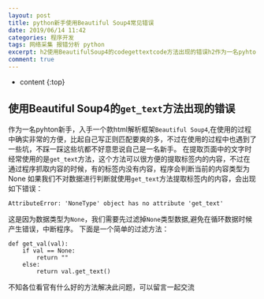 ```yaml
---
layout: post
title: python新手使用Beautiful Soup4常见错误
date: 2019/06/14 11:42
categories: 程序开发
tags: 网络采集 报错分析 python
excerpt: h2使用BeautifulSoup4的codegettextcode方法出现的错误h2作为一名pyhton新手入手一个款html解析框架codeBeautifulSoup4code在使用的过程中确实非常的方便比起自己写正则匹配要爽的多不过在使用的过程中也遇到了一些坑不踩一踩这些坑都不好意思说自己是一名新手在提取页面中的文字时经常使用的是codegettextcode方法这个方法可以很方便的提取标签
comment: true
---
```


* content
{:top}

## 使用Beautiful Soup4的`get_text`方法出现的错误

作为一名pyhton新手，入手一个款html解析框架`Beautiful
Soup4`,在使用的过程中确实非常的方便，比起自己写正则匹配要爽的多，不过在使用的过程中也遇到了一些坑，不踩一踩这些坑都不好意思说自己是一名新手。
在提取页面中的文字时经常使用的是`get_text`方法，这个方法可以很方便的提取标签内的内容，不过在通过程序抓取内容的时候，有的标签内没有内容，程序会判断当前的内容类型为None
如果我们不对数据进行判断就使用`get_text`方法提取标签内的内容，会出现如下错误：

    
    
    AttributeError: 'NoneType' object has no attribute 'get_text'
    

这是因为数据类型为`None`，我们需要先过滤掉`None`类型数据,避免在循环数据时候产生错误，中断程序。 下面是一个简单的过滤方法：

    
    
    def get_val(val):
        if val == None:
            return ""
        else:
            return val.get_text()
    

不知各位看官有什么好的方法解决此问题，可以留言一起交流


    